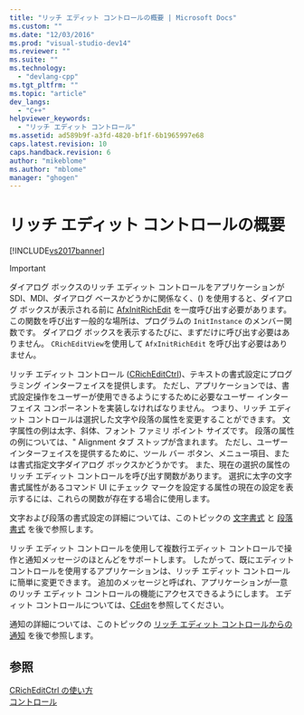 ```yaml
---
title: "リッチ エディット コントロールの概要 | Microsoft Docs"
ms.custom: ""
ms.date: "12/03/2016"
ms.prod: "visual-studio-dev14"
ms.reviewer: ""
ms.suite: ""
ms.technology: 
  - "devlang-cpp"
ms.tgt_pltfrm: ""
ms.topic: "article"
dev_langs: 
  - "C++"
helpviewer_keywords: 
  - "リッチ エディット コントロール"
ms.assetid: ad589b9f-a3fd-4820-bf1f-6b1965997e68
caps.latest.revision: 10
caps.handback.revision: 6
author: "mikeblome"
ms.author: "mblome"
manager: "ghogen"
---
```

# リッチ エディット コントロールの概要
[!INCLUDE[vs2017banner](../assembler/inline/includes/vs2017banner.md)]

> [!IMPORTANT]
>  ダイアログ ボックスのリッチ エディット コントロールをアプリケーションが SDI、MDI、ダイアログ ベースかどうかに関係なく、\(\) を使用すると、ダイアログ ボックスが表示される前に [AfxInitRichEdit](../Topic/AfxInitRichEdit.md) を一度呼び出す必要があります。  この関数を呼び出す一般的な場所は、プログラムの `InitInstance` のメンバー関数です。  ダイアログ ボックスを表示するたびに、まずだけに呼び出す必要はありません。  `CRichEditView`を使用して `AfxInitRichEdit` を呼び出す必要はありません。  
  
 リッチ エディット コントロール \([CRichEditCtrl](../Topic/CRichEditCtrl%20Class.md)\)、テキストの書式設定にプログラミング インターフェイスを提供します。  ただし、アプリケーションでは、書式設定操作をユーザーが使用できるようにするために必要なユーザー インターフェイス コンポーネントを実装しなければなりません。  つまり、リッチ エディット コントロールは選択した文字や段落の属性を変更することができます。  文字属性の例は太字、斜体、フォント ファミリ ポイント サイズです。  段落の属性の例については、" Alignment タブ ストップが含まれます。  ただし、ユーザー インターフェイスを提供するために、ツール バー ボタン、メニュー項目、または書式指定文字ダイアログ ボックスかどうかです。  また、現在の選択の属性のリッチ エディット コントロールを呼び出す関数があります。  選択に太字の文字書式属性があるコマンド UI にチェック マークを設定する属性の現在の設定を表示するには、これらの関数が存在する場合に使用します。  
  
 文字および段落の書式設定の詳細については、このトピックの [文字書式](../mfc/character-formatting-in-rich-edit-controls.md) と [段落書式](../Topic/Paragraph%20Formatting%20in%20Rich%20Edit%20Controls.md) を後で参照します。  
  
 リッチ エディット コントロールを使用して複数行エディット コントロールで操作と通知メッセージのほとんどをサポートします。  したがって、既にエディット コントロールを使用するアプリケーションは、リッチ エディット コントロールに簡単に変更できます。  追加のメッセージと呼ばれ、アプリケーションが一意のリッチ エディット コントロールの機能にアクセスできるようにします。  エディット コントロールについては、[CEdit](../Topic/CEdit%20Class.md)を参照してください。  
  
 通知の詳細については、このトピックの [リッチ エディット コントロールからの通知](../mfc/notifications-from-a-rich-edit-control.md) を後で参照します。  
  
## 参照  
 [CRichEditCtrl の使い方](../mfc/using-cricheditctrl.md)   
 [コントロール](../mfc/controls-mfc.md)